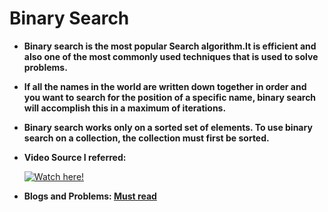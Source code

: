 # Binary Search

- **Binary search is the most popular Search algorithm.It is efficient and also one of the most commonly used techniques that is used to solve problems.**

- **If all the names in the world are written down together in order and you want to search for the position of a specific name, binary search will accomplish this in a maximum of iterations.**

- **Binary search works only on a sorted set of elements. To use binary search on a collection, the collection must first be sorted.**

- **Video Source I referred:**

     [![Watch here!](https://img.youtube.com/vi/GU7DpgHINWQ/0.jpg)](https://www.youtube.com/watch?v=GU7DpgHINWQ)
     
- **Blogs and Problems: [Must read](https://www.hackerearth.com/practice/algorithms/searching/binary-search/tutorial/)**
